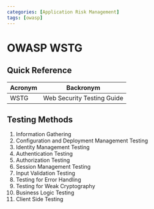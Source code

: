 ```yaml
---
categories: [Application Risk Management]
tags: [owasp]
---
```


# OWASP WSTG

## Quick Reference

| Acronym | Backronym |
| - | - |
| WSTG | Web Security Testing Guide |

## Testing Methods

1. Information Gathering
2. Configuration and Deployment Management Testing
3. Identity Management Testing
4. Authentication Testing
5. Authorization Testing
6. Session Management Testing
7. Input Validation Testing
8. Testing for Error Handling
9. Testing for Weak Cryptography
10. Business Logic Testing
11. Client Side Testing
